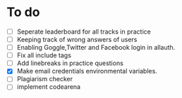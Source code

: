 # To do
- [ ] Seperate leaderboard for all tracks in practice
- [ ] Keeping track of wrong answers of users 
- [ ] Enabling Goggle,Twitter and Facebook login in allauth.
- [ ] Fix all include tags
- [ ] Add linebreaks in practice questions
- [X] Make email credentials environmental variables.
- [ ] Plagiarism checker
- [ ] implement codearena 

